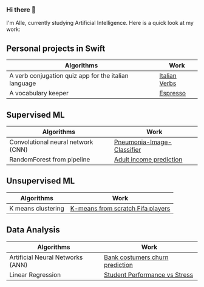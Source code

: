 ### Hi there 👋


I'm Alle, currently studying Artificial Intelligence. Here is a quick look at my work:

## Personal projects in Swift 

| Algorithms  | Work |
| ------------- | ------------- |
| A verb conjugation quiz app for the italian language | [Italian Verbs](https://github.com/alle1706/ItalianVerbsConjugationQuiz3o)  |
| A vocabulary keeper | [Espresso](https://github.com/alle1706/ExpressApp)  |




## Supervised ML

| Algorithms  | Work |
| ------------- | ------------- |
| Convolutional neural network (CNN)  | [Pneumonia-Image-Classifier](https://github.com/alle1706/Pneumonia-Image-Classifier)  |
| RandomForest from pipeline | [Adult income prediction](https://github.com/alle1706/Pipeline---income-prediction)  |


## Unsupervised ML

| Algorithms  | Work |
| ------------- | ------------- |
| K means clustering | [K-means from scratch Fifa players](https://github.com/alle1706/Fifa-players-K-cluster-scratch-)  |


## Data Analysis

| Algorithms  | Work |
| ------------- | ------------- |
| Artificial Neural Networks (ANN)  | [Bank costumers churn prediction](https://github.com/alle1706/Churn-prediction)  |
| Linear Regression  | [Student Performance vs Stress](https://github.com/alle1706/Student-performance)  |

